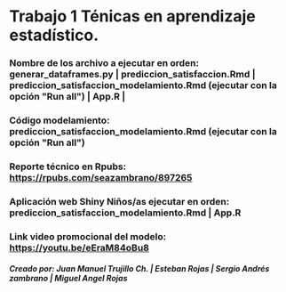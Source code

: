 # Trabajo 1 Ténicas en aprendizaje estadístico.
### Nombre de los archivo a ejecutar en orden:  generar_dataframes.py | prediccion_satisfaccion.Rmd | prediccion_satisfaccion_modelamiento.Rmd (ejecutar con la opción "Run all") | App.R |
### Código modelamiento: prediccion_satisfaccion_modelamiento.Rmd (ejecutar con la opción "Run all")
### Reporte técnico en Rpubs: https://rpubs.com/seazambrano/897265
### Aplicación web Shiny Niños/as ejecutar en orden: prediccion_satisfaccion_modelamiento.Rmd | App.R
### Link video promocional del modelo: https://youtu.be/eEraM84oBu8
##### Creado por: Juan Manuel Trujillo Ch. | Esteban Rojas | Sergio Andrés zambrano | Miguel Angel Rojas
